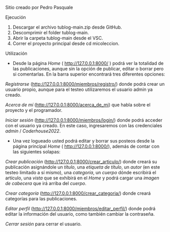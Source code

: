 Sitio creado por Pedro Pasquale

Ejecución

1. Descargar el archivo tublog-main.zip desde GitHub.
2. Descomprimir el folder tublog-main.
3. Abrir la carpeta tublog-main desde el VSC.
4. Correr el proyecto principal desde cd micoleccion.

Utilización

* Desde la página *Home* ( http://127.0.0.1:8000/ ) podrá ver la totalidad de las publicaciones, aunque sin la opción de publicar, editar o borrar pero si comentarlas. En la barra superior encontrará tres diferentes opciones:

*Registrarse* (http://127.0.0.1:8000/miembros/registro/) donde podrá crear un usuario propio, aunque para el testeo utilizaremos el usuario admin ya creado. 

*Acerca de mí* (http://127.0.0.1:8000/acerca_de_mi) que habla sobre el proyecto y el programador. 

*Iniciar sesión* (http://127.0.0.1:8000/miembros/login/) donde podrá acceder con el usuario ya creado. En este caso, ingresaremos con las credenciales *admin* / *Coderhouse2022*. 

* Una vez logueado usted podrá editar y borrar sus posteos desde la página principal *Home* ( http://127.0.0.1:8000/), además de contar con las siguientes solapas: 

*Crear publicación* (http://127.0.0.1:8000/crear_articulo/) donde creará su publicación asignándole un *título*, una *etiqueta de título*, un *autor* (en este testeo limitado a sí mismo), una *categoría*, un *cuerpo* dónde escribirá el artículo, una *vista* que se exhibirá en el *Home* y podrá cargar una *imagen de cabecera* que irá arriba del *cuerpo*.

*Crear categoría* (http://127.0.0.1:8000/crear_categoria/) donde creará categorías para las publicaciones. 

*Editar perfil* (http://127.0.0.1:8000/miembros/editar_perfil/) donde podrá editar la información del usuario, como también cambiar la contraseña. 

*Cerrar sesión* para cerrar el usuario. 
